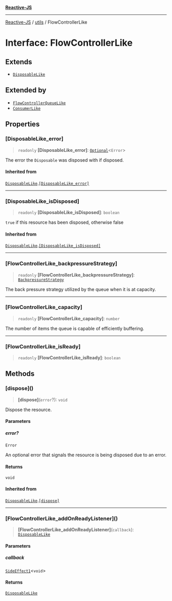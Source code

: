 [**Reactive-JS**](../../README.md)

***

[Reactive-JS](../../README.md) / [utils](../README.md) / FlowControllerLike

# Interface: FlowControllerLike

## Extends

- [`DisposableLike`](DisposableLike.md)

## Extended by

- [`FlowControllerQueueLike`](FlowControllerQueueLike.md)
- [`ConsumerLike`](ConsumerLike.md)

## Properties

### \[DisposableLike\_error\]

> `readonly` **\[DisposableLike\_error\]**: [`Optional`](../../functions/type-aliases/Optional.md)\<`Error`\>

The error the `Disposable` was disposed with if disposed.

#### Inherited from

[`DisposableLike`](DisposableLike.md).[`[DisposableLike_error]`](DisposableLike.md#disposablelike_error)

***

### \[DisposableLike\_isDisposed\]

> `readonly` **\[DisposableLike\_isDisposed\]**: `boolean`

`true` if this resource has been disposed, otherwise false

#### Inherited from

[`DisposableLike`](DisposableLike.md).[`[DisposableLike_isDisposed]`](DisposableLike.md#disposablelike_isdisposed)

***

### \[FlowControllerLike\_backpressureStrategy\]

> `readonly` **\[FlowControllerLike\_backpressureStrategy\]**: [`BackpressureStrategy`](../type-aliases/BackpressureStrategy.md)

The back pressure strategy utilized by the queue when it is at capacity.

***

### \[FlowControllerLike\_capacity\]

> `readonly` **\[FlowControllerLike\_capacity\]**: `number`

The number of items the queue is capable of efficiently buffering.

***

### \[FlowControllerLike\_isReady\]

> `readonly` **\[FlowControllerLike\_isReady\]**: `boolean`

## Methods

### \[dispose\]()

> **\[dispose\]**(`error`?): `void`

Dispose the resource.

#### Parameters

##### error?

`Error`

An optional error that signals the resource is being disposed due to an error.

#### Returns

`void`

#### Inherited from

[`DisposableLike`](DisposableLike.md).[`[dispose]`](DisposableLike.md#dispose)

***

### \[FlowControllerLike\_addOnReadyListener\]()

> **\[FlowControllerLike\_addOnReadyListener\]**(`callback`): [`DisposableLike`](DisposableLike.md)

#### Parameters

##### callback

[`SideEffect1`](../../functions/type-aliases/SideEffect1.md)\<`void`\>

#### Returns

[`DisposableLike`](DisposableLike.md)

